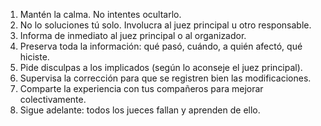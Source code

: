 1. Mantén la calma. No intentes ocultarlo. 
2. No lo soluciones tú solo. Involucra al juez principal u otro responsable.  
3. Informa de inmediato al juez principal o al organizador.  
4. Preserva toda la información: qué pasó, cuándo, a quién afectó, qué hiciste.  
5. Pide disculpas a los implicados (según lo aconseje el juez principal). 
6. Supervisa la corrección para que se registren bien las modificaciones.  
7. Comparte la experiencia con tus compañeros para mejorar colectivamente. 
8. Sigue adelante: todos los jueces fallan y aprenden de ello.